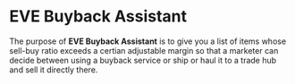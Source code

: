 # EVE Buyback Assistant

The purpose of **EVE Buyback Assistant** is to give you a list of items whose
sell-buy ratio exceeds a certian adjustable margin so that a marketer can decide
between using a buyback service or ship or haul it to a trade hub and sell it
directly there.